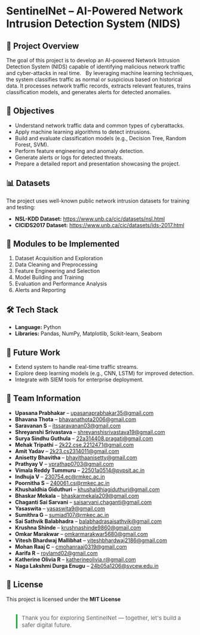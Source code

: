 <h1>SentinelNet – AI-Powered Network Intrusion Detection System (NIDS)</h1>

<h2>📌 Project Overview</h2>
<p>
The goal of this project is to develop an AI-powered Network Intrusion Detection System (NIDS) capable of identifying malicious network traffic and cyber-attacks in real time.  
By leveraging machine learning techniques, the system classifies traffic as normal or suspicious based on historical data. It processes network traffic records, extracts relevant features, trains classification models, and generates alerts for detected anomalies.
</p>

<h2>🎯 Objectives</h2>
<ul>
  <li>Understand network traffic data and common types of cyberattacks.</li>
  <li>Apply machine learning algorithms to detect intrusions.</li>
  <li>Build and evaluate classification models (e.g., Decision Tree, Random Forest, SVM).</li>
  <li>Perform feature engineering and anomaly detection.</li>
  <li>Generate alerts or logs for detected threats.</li>
  <li>Prepare a detailed report and presentation showcasing the project.</li>
</ul>

<h2>📊 Datasets</h2>
<p>The project uses well-known public network intrusion datasets for training and testing:</p>
<ul>
  <li><strong>NSL-KDD Dataset:</strong> <a href="https://www.unb.ca/cic/datasets/nsl.html" target="_blank">https://www.unb.ca/cic/datasets/nsl.html</a></li>
  <li><strong>CICIDS2017 Dataset:</strong> <a href="https://www.unb.ca/cic/datasets/ids-2017.html" target="_blank">https://www.unb.ca/cic/datasets/ids-2017.html</a></li>
</ul>

<h2>🧩 Modules to be Implemented</h2>
<ol>
  <li>Dataset Acquisition and Exploration</li>
  <li>Data Cleaning and Preprocessing</li>
  <li>Feature Engineering and Selection</li>
  <li>Model Building and Training</li>
  <li>Evaluation and Performance Analysis</li>
  <li>Alerts and Reporting</li>
</ol>

<h2>🛠️ Tech Stack</h2>
<ul>
  <li><strong>Language:</strong> Python</li>
  <li><strong>Libraries:</strong> Pandas, NumPy, Matplotlib, Scikit-learn, Seaborn</li>
</ul>

<h2>🚀 Future Work</h2>
<ul>
  <li>Extend system to handle real-time traffic streams.</li>
  <li>Explore deep learning models (e.g., CNN, LSTM) for improved detection.</li>
  <li>Integrate with SIEM tools for enterprise deployment.</li>
</ul>

<h2>👥 Team Information</h2>
<ul>
  <li><b>Upasana Prabhakar</b> – <a href="mailto:upasanaprabhakar35@gmail.com">upasanaprabhakar35@gmail.com</a></li>
  <li><b>Bhavana Thota</b> – <a href="mailto:bhavanathota2006@gmail.com">bhavanathota2006@gmail.com</a></li>
  <li><b>Saravanan S</b> – <a href="mailto:itssaravanan03@gmail.com">itssaravanan03@gmail.com</a></li>
  <li><b>Shreyanshi Srivastava</b> – <a href="mailto:shreyanshisrivastava19@gmail.com">shreyanshisrivastava19@gmail.com</a></li>
  <li><b>Surya Sindhu Guthula</b> – <a href="mailto:22a314408.pragati@gmail.com">22a314408.pragati@gmail.com</a></li>
  <li><b>Mehak Tripathi</b> – <a href="mailto:2k22.cse.2212471@gmail.com">2k22.cse.2212471@gmail.com</a></li>
  <li><b>Amit Yadav</b> – <a href="mailto:2k23.cs2314011@gmail.com">2k23.cs2314011@gmail.com</a></li>
  <li><b>Anisetty Bhavitha</b> – <a href="mailto:bhavithaanisetty@gmail.com">bhavithaanisetty@gmail.com</a></li>
  <li><b>Prathyay V</b> – <a href="mailto:vprathap0703@gmail.com">vprathap0703@gmail.com</a></li>
  <li><b>Vimala Reddy Tummuru</b> – <a href="mailto:22501a0514@pvpsit.ac.in">22501a0514@pvpsit.ac.in</a></li>
  <li><b>Indhuja V</b> – <a href="mailto:230754.ec@rmkec.ac.in">230754.ec@rmkec.ac.in</a></li>
  <li><b>Poornitha S</b> – <a href="mailto:240061.cs@rmkec.ac.in">240061.cs@rmkec.ac.in</a></li>
  <li><b>Khushaldhia Giduthuri</b> – <a href="mailto:khushaldhiagiduthuri@gmail.com">khushaldhiagiduthuri@gmail.com</a></li>
  <li><b>Bhaskar Mekala</b> – <a href="mailto:bhaskarmekala209@gmail.com">bhaskarmekala209@gmail.com</a></li>
  <li><b>Chaganti Sai Sarvani</b> – <a href="mailto:saisarvani.chaganti@gmail.com">saisarvani.chaganti@gmail.com</a></li>
  <li><b>Yasaswita</b> – <a href="mailto:yasaswita9@gmail.com">yasaswita9@gmail.com</a></li>
  <li><b>Sumithra G</b> – <a href="mailto:sumiad107@rmkec.ac.in">sumiad107@rmkec.ac.in</a></li>
  <li><b>Sai Sathvik Balabhadra</b> – <a href="mailto:balabhadrasaisathvik@gmail.com">balabhadrasaisathvik@gmail.com</a></li>
  <li><b>Krushna Shinde</b> – <a href="mailto:krushnashinde9860@gmail.com">krushnashinde9860@gmail.com</a></li>
  <li><b>Omkar Marakwar</b> – <a href="mailto:omkarmarakwar5680@gmail.com">omkarmarakwar5680@gmail.com</a></li>
  <li><b>Vitesh Bhardwaj Mallibhat</b> – <a href="mailto:viteshbhardwaj2186@gmail.com">viteshbhardwaj2186@gmail.com</a></li>
  <li><b>Mohan Raaj C</b> – <a href="mailto:cmohanraaj0319@gmail.com">cmohanraaj0319@gmail.com</a></li>
  <li><b>Aarifa R</b> – <a href="mailto:roylamd02@gmail.com">roylamd02@gmail.com</a></li>
  <li><b>Katherine Olivia R</b> – <a href="mailto:katherineolivia.r@gmail.com">katherineolivia.r@gmail.com</a></li>
  <li><b>Naga Lakshmi Durga Enugu</b> – <a href="mailto:24b05a1206@svcew.edu.in">24b05a1206@svcew.edu.in</a></li>
</ul>

<h2>📄 License</h2>
<p>This project is licensed under the <strong>MIT License</strong></p>

<blockquote style="border-left: 4px solid #28a745; padding-left: 12px; font-size:15px; margin-top: 32px;">
  Thank you for exploring SentinelNet — together, let's build a safer digital future.
</blockquote>
